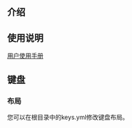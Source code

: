 ## 介绍

## 使用说明

[用户使用手册](https://github.com/kimjuny/aeviou/tree/master/docs/user-guide-zh.md)

## 键盘

### 布局

您可以在根目录中的keys.yml修改键盘布局。
